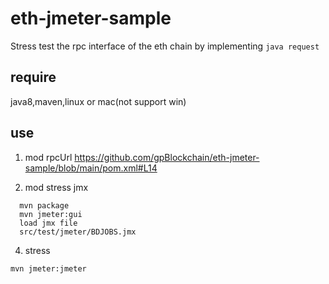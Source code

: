 # eth-jmeter-sample
Stress test the rpc interface of the eth chain by implementing `java request`

## require
java8,maven,linux or mac(not support win)

## use
1. mod rpcUrl
  https://github.com/gpBlockchain/eth-jmeter-sample/blob/main/pom.xml#L14
  
2. mod stress jmx

```
  mvn package
  mvn jmeter:gui
  load jmx file
  src/test/jmeter/BDJOBS.jmx
```  
4. stress
```
mvn jmeter:jmeter
```

